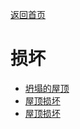 [返回首页](index.md)  
# 损坏  
- [坍塌的屋顶](Dmg_RoofCollapsed.md)  
- [屋顶损坏](Dmg_RaftDamage.md)  
- [屋顶损坏](Dmg_RoofDamage.md)  
